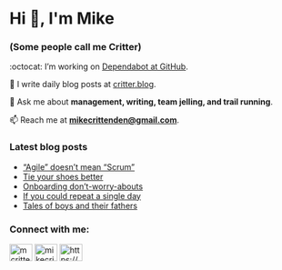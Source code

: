 # Hi 👋, I'm Mike
### (Some people call me Critter)

:octocat: I’m working on [Dependabot at GitHub](https://github.com/features/security).

📝 I write daily blog posts at [critter.blog](https://critter.blog).

💬 Ask me about **management, writing, team jelling, and trail running**.

📫 Reach me at **mikecrittenden@gmail.com**.

### Latest blog posts
<!-- BLOG-POST-LIST:START -->
- [“Agile” doesn’t mean “Scrum”](https://critter.blog/2023/10/03/agile-doesnt-mean-scrum/)
- [Tie your shoes better](https://critter.blog/2023/10/02/tie-your-shoes-better/)
- [Onboarding don’t-worry-abouts](https://critter.blog/2023/09/29/onboarding-dont-worry-abouts/)
- [If you could repeat a single day](https://critter.blog/2023/09/28/if-you-could-repeat-a-single-day/)
- [Tales of boys and their fathers](https://critter.blog/2023/09/27/tales-of-boys-and-their-fathers/)
<!-- BLOG-POST-LIST:END -->

<h3 align="left">Connect with me:</h3>
<p align="left">
<a href="https://twitter.com/mcrittenden" target="blank"><img align="center" src="https://raw.githubusercontent.com/rahuldkjain/github-profile-readme-generator/master/src/images/icons/Social/twitter.svg" alt="mcrittenden" height="30" width="40" /></a>
<a href="https://linkedin.com/in/mikecrittenden" target="blank"><img align="center" src="https://raw.githubusercontent.com/rahuldkjain/github-profile-readme-generator/master/src/images/icons/Social/linked-in-alt.svg" alt="mikecrittenden" height="30" width="40" /></a>
<a href="https://critter.blog/feed/" target="blank"><img align="center" src="https://raw.githubusercontent.com/rahuldkjain/github-profile-readme-generator/master/src/images/icons/Social/rss.svg" alt="https://critter.blog/feed/" height="30" width="40" /></a>
</p>
